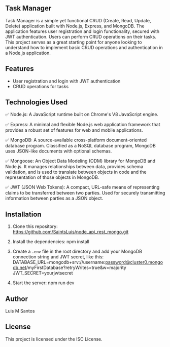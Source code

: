 ## Task Manager

Task Manager is a simple yet functional CRUD (Create, Read, Update, Delete) application built with Node.js, Express, and MongoDB. The application features user registration and login functionality, secured with JWT authentication. Users can perform CRUD operations on their tasks. This project serves as a great starting point for anyone looking to understand how to implement basic CRUD operations and authentication in a Node.js application.

## Features

- User registration and login with JWT authentication
- CRUD operations for tasks

## Technologies Used

✅ Node.js: A JavaScript runtime built on Chrome's V8 JavaScript engine.

✅ Express: A minimal and flexible Node.js web application framework that provides a robust set of features for web and mobile applications.

✅ MongoDB: A source-available cross-platform document-oriented database program. Classified as a NoSQL database program, MongoDB uses JSON-like documents with optional schemas.

✅ Mongoose: An Object Data Modeling (ODM) library for MongoDB and Node.js. It manages relationships between data, provides schema validation, and is used to translate between objects in code and the representation of those objects in MongoDB.

✅ JWT (JSON Web Tokens): A compact, URL-safe means of representing claims to be transferred between two parties. Used for securely transmitting information between parties as a JSON object.

## Installation

1. Clone this repository:
   https://github.com/SaintsLuis/node_api_rest_mongo.git

2. Install the dependencies:
   npm install

3. Create a `.env` file in the root directory and add your MongoDB connection string and JWT secret, like this:
   DATABASE_URL=mongodb+srv://username:password@cluster0.mongodb.net/myFirstDatabase?retryWrites=true&w=majority
   JWT_SECRET=yourjwtsecret

4. Start the server:
   npm run dev

## Author

Luis M Santos

## License

This project is licensed under the ISC License.
